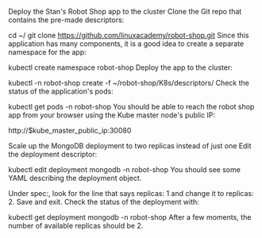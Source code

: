 Deploy the Stan's Robot Shop app to the cluster
Clone the Git repo that contains the pre-made descriptors:

 cd ~/
 git clone https://github.com/linuxacademy/robot-shop.git
Since this application has many components, it is a good idea to create a separate namespace for the app:

 kubectl create namespace robot-shop
Deploy the app to the cluster:

 kubectl -n robot-shop create -f ~/robot-shop/K8s/descriptors/
Check the status of the application's pods:

 kubectl get pods -n robot-shop
You should be able to reach the robot shop app from your browser using the Kube master node's public IP:

http://$kube_master_public_ip:30080

Scale up the MongoDB deployment to two replicas instead of just one
Edit the deployment descriptor:

 kubectl edit deployment mongodb -n robot-shop
You should see some YAML describing the deployment object.

Under spec:, look for the line that says replicas: 1 and change it to replicas: 2.
Save and exit.
Check the status of the deployment with:

 kubectl get deployment mongodb -n robot-shop
After a few moments, the number of available replicas should be 2.
